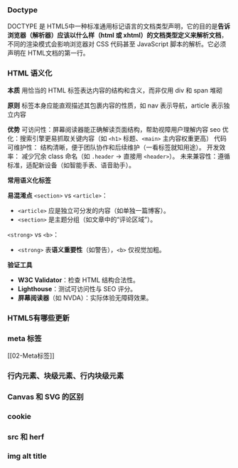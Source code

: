 ### Doctype

DOCTYPE 是 HTML5中一种标准通用标记语言的文档类型声明，它的目的是**告诉浏览器（解析器）应该以什么样（html 或 xhtml）的文档类型定义来解析文档**，不同的渲染模式会影响浏览器对 CSS 代码甚⾄ JavaScript 脚本的解析。它必须声明在 HTML⽂档的第⼀⾏。
### HTML 语义化

**本质** 
用恰当的 HTML 标签表达内容的结构和含义，而非仅用 div 和 span 堆砌

**原则**
标签本身应能直观描述其包裹内容的性质，如 nav 表示导航，article 表示独立内容

**优势**
可访问性：屏幕阅读器能正确解读页面结构，帮助视障用户理解内容
seo 优化：搜索引擎更易抓取关键内容（如 `<h1>` 标题、`<main>` 主内容权重更高）
代码可维护性： 结构清晰，便于团队协作和后续维护（一看标签就知用途）。
开发效率： 减少冗余 class 命名（如 `.header` → 直接用 `<header>`）。
未来兼容性：遵循标准，适配新设备（如智能手表、语音助手）。

**常用语义化标签**

**易混淆点**
`<section>` vs `<article>`：
- `<article>` 应是独立可分发的内容（如单独一篇博客）。
- `<section>` 是主题分组（如文章中的“评论区域”）。

`<strong>` vs `<b>`：
- `<strong>` 表**语义重要性**（如警告），`<b>` 仅视觉加粗。

**验证工具**
- **W3C Validator**：检查 HTML 结构合法性。
- **Lighthouse**：测试可访问性与 SEO 评分。
- **屏幕阅读器**（如 NVDA）：实际体验无障碍效果。

### HTML5有哪些更新


### meta 标签
[[02-Meta标签]]

### 行内元素、块级元素、行内块级元素

### Canvas 和 SVG 的区别

### cookie

### src 和 herf

### img alt title

